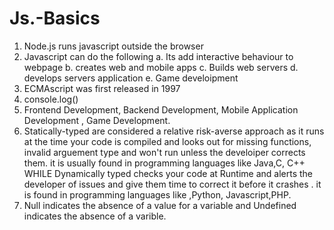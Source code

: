 # Js.-Basics
1. Node.js runs javascript outside the browser
2. Javascript can do the following
a. Its add interactive behaviour to webpage
b. creates web and mobile apps
c. Builds web servers 
d. develops servers application
e. Game develoipment
3. ECMAscript was first released in 1997
4. console.log()
5. Frontend Development, Backend Development, Mobile Application Development , Game Development.
6. Statically-typed are considered a relative risk-averse approach as it  runs at the time your code is compiled and looks out for missing functions, invalid arguement type and won't run unless the develoiper corrects them. it is usually found in programming languages like Java,C, C++  WHILE Dynamically typed checks your code at Runtime and alerts the developer of issues and give them time to correct it before it crashes . it is found in programming languages like ,Python, Javascript,PHP.
7. Null indicates the absence of a value for a variable and Undefined indicates the absence of a varible.